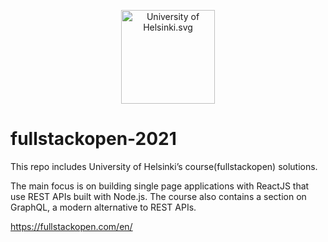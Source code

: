 <p align="center">
  <img src="https://upload.wikimedia.org/wikipedia/en/thumb/8/84/University_of_Helsinki.svg/1200px-University_of_Helsinki.svg.png" alt="University of Helsinki.svg" width="150" height="150">
</p>

# fullstackopen-2021

This repo includes University of Helsinki’s course(fullstackopen) solutions.

The main focus is on building single page applications with ReactJS that use REST APIs built with Node.js. The course also contains a section on GraphQL, a modern alternative to REST APIs.

https://fullstackopen.com/en/

